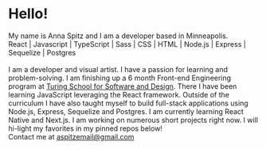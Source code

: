 # Hello!
My name is Anna Spitz and I am a developer based in Minneapolis.
<br>
React | Javascript | TypeScript | Sass | CSS | HTML | Node.js | Express | Sequelize | Postgres
<br><br>
I am a developer and visual artist. I have a passion for learning and problem-solving. I am finishing up a 6 month Front-end Engineering program at [Turing School for Software and Design](https://turing.edu/). There I have been learning JavaScript leveraging the React framework. Outside of the curriculum I have also taught myself to build full-stack applications using Node.js, Express, Sequelize and Postgres. I am currently learning React Native and Next.js. I am working on numerous short projects right now. I will hi-light my favorites in my pinned repos below!
<br>
Contact me at [aspitzemail@gmail.com](mailto:aspitzemail@gmail.com)

